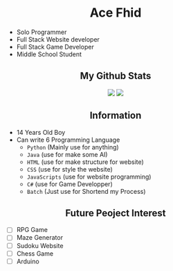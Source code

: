 <h1 align="center" font-size='10px'>Ace Fhid</h1>

- Solo Programmer
- Full Stack Website developer
- Full Stack Game Developer
- Middle School Student
<h2 align="center">My Github Stats</h2>
<p align='center'>
  <img src="https://github-readme-stats.vercel.app/api?username=13151294&show_icons=true&bg_color=101010&title_color=f947ff&icon_color=f947ff&text_color=ffffff&border_color=ffffff&border_radius=20px&hide_title=true&layout=compact">
  <img src='https://github-readme-stats.vercel.app/api/top-langs/?username=13151294&show_icons=true&bg_color=101010&title_color=ffffff&icon_color=f947ff&text_color=ffffff&border_color=ffffff&border_radius=20px&layout=compact'>
</p>
<h2 align="center">Information</h2>

* 14 Years Old Boy
* Can write 6 Programming Language
   - `Python` (Mainly use for anything)
   - `Java` (use for make some AI)
   - `HTML` (use for make structure for website)
   - `CSS` (use for style the website)
   - `JavaScripts` (use for website programming)
   - `C#` (use for Game Developper)
   - `Batch` (Just use for Shortend my Process)
<h2 align="center">Future Peoject Interest</h2>

- [ ] RPG Game
- [ ] Maze Generator
- [ ] Sudoku Website
- [ ] Chess Game
- [ ] Arduino
